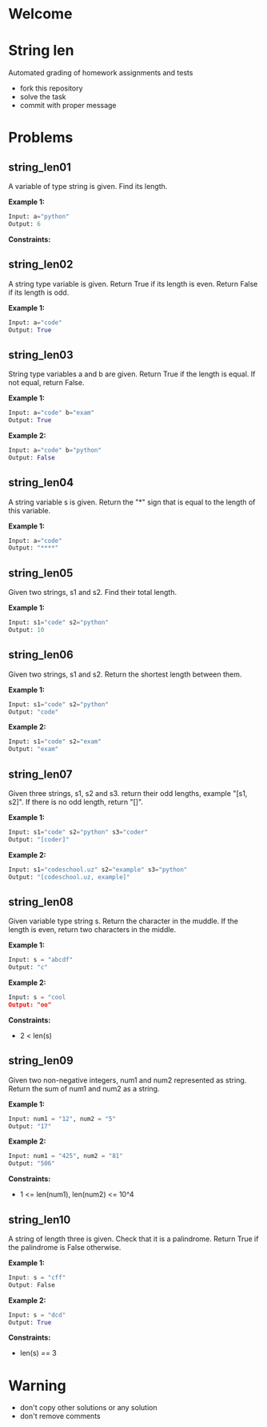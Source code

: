 # Welcome
# String len

Automated grading of homework assignments and tests
- fork this repository
- solve the task
- commit with proper message

# Problems
## string_len01

  A variable of type string is given. Find its length.

**Example 1:**

```Python
Input: a="python"
Output: 6

```

**Constraints:**

## string_len02

  A string type variable is given. Return True if its length is even. Return False if its length is odd.

**Example 1:**

```Python
Input: a="code"
Output: True

```

## string_len03

  String type variables a and b are given. Return True if the length is equal. If not equal, return False.

**Example 1:**

```Python
Input: a="code" b="exam"
Output: True

```

**Example 2:**

```Python
Input: a="code" b="python"
Output: False

```

## string_len04

  A string variable s is given. Return the "*" sign that is equal to the length of this variable.

**Example 1:**

```Python
Input: a="code"
Output: "****"

```

## string_len05

  Given two strings, s1 and s2. Find their total length.

**Example 1:**

```Python
Input: s1="code" s2="python"
Output: 10

```

## string_len06

  Given two strings, s1 and s2. Return the shortest length between them.

**Example 1:**

```Python
Input: s1="code" s2="python"
Output: "code"

```

**Example 2:**

```Python
Input: s1="code" s2="exam"
Output: "exam"

```

## string_len07

  Given three strings, s1, s2 and s3. return their odd lengths, example "[s1, s2]". If there is no odd length, return "[]".

**Example 1:**

```Python
Input: s1="code" s2="python" s3="coder"
Output: "[coder]"

```

**Example 2:**

```Python
Input: s1="codeschool.uz" s2="example" s3="python"
Output: "[codeschool.uz, example]"

```

## string_len08

  Given variable type string s. Return the character in the muddle.
  If the length is even, return two characters in the middle.

**Example 1:**

```Python
Input: s = "abcdf"
Output: "c"
```

**Example 2:**

```Python
Input: s = "cool
Output: "oo"
```

**Constraints:**

  - 2 < len(s)

## string_len09

  Given two non-negative integers, num1 and num2 represented as string.
  Return the sum of num1 and num2 as a string.

**Example 1:**

```Python
Input: num1 = "12", num2 = "5"
Output: "17"

```

**Example 2:**

```Python
Input: num1 = "425", num2 = "81"
Output: "506"
```

**Constraints:**
  - 1 <= len(num1), len(num2) <= 10^4

## string_len10

  A string of length three is given. Check that it is a palindrome.
  Return True if the palindrome is False otherwise.

**Example 1:**

```dart
Input: s = "cff"
Output: False

```

**Example 2:**

```Python
Input: s = "dcd"
Output: True

```

**Constraints:**
  - len(s) == 3
  
# Warning
- don't copy other solutions or any solution
- don't remove comments